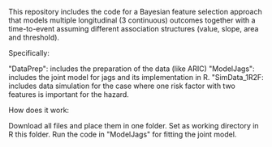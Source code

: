 This repository includes the code for a Bayesian feature selection approach that models multiple longitudinal (3 continuous) outcomes together with a time-to-event assuming different association structures (value, slope, area and threshold).

Specifically:

"DataPrep": includes the preparation of the data (like ARIC)
"ModelJags": includes the joint model for jags and its implementation in R.
"SimData_1R2F: includes data simulation for the case where one risk factor with two features is important for the hazard.

How does it work:

Download all files and place them in one folder.
Set as working directory in R this folder.
Run the code in "ModelJags" for fitting the joint model.
